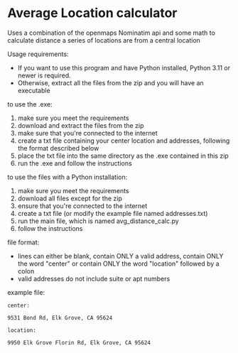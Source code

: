 # Average Location calculator

Uses a combination of the openmaps Nominatim api and some math to calculate distance a series of locations are from a central location

Usage requirements:
- If you want to use this program and have Python installed, Python 3.11 or newer is required.
- Otherwise, extract all the files from the zip and you will have an executable

to use the .exe: 
1. make sure you meet the requirements
2. download and extract the files from the zip
3. make sure that you're connected to the internet
4. create a txt file containing your center location and addresses, following the format described below
5. place the txt file into the same directory as the .exe contained in this zip
6. run the .exe and follow the instructions

to use the files with a Python installation:
1. make sure you meet the requirements
2. download all files except for the zip
3. ensure that you're connected to the internet
4. create a txt file (or modify the example file named addresses.txt)
5. run the main file, which is named avg_distance_calc.py
6. follow the instructions


file format:
- lines can either be blank, contain ONLY a valid address, contain ONLY the word "center" or contain ONLY the word "location" followed by a colon
- valid addresses do not include suite or apt numbers

example file:
```
center:

9531 Bond Rd, Elk Grove, CA 95624

location:

9950 Elk Grove Florin Rd, Elk Grove, CA 95624

```